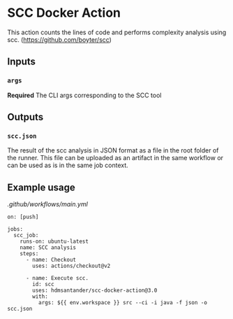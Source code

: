 # SCC Docker Action

This action counts the lines of code and performs complexity analysis using scc. (https://github.com/boyter/scc)

## Inputs

### `args`

**Required** The CLI args corresponding to the SCC tool

## Outputs

### `scc.json`

The result of the scc analysis in JSON format as a file in the root folder of the runner. This file can be uploaded as an artifact in the same workflow or can be used as is in the same job context.

## Example usage

_.github/workflows/main.yml_

```
on: [push]

jobs:
  scc_job:
    runs-on: ubuntu-latest
    name: SCC analysis
    steps:
      - name: Checkout
        uses: actions/checkout@v2
        
      - name: Execute scc.
        id: scc
        uses: hdmsantander/scc-docker-action@3.0
        with:
          args: ${{ env.workspace }} src --ci -i java -f json -o scc.json
```
